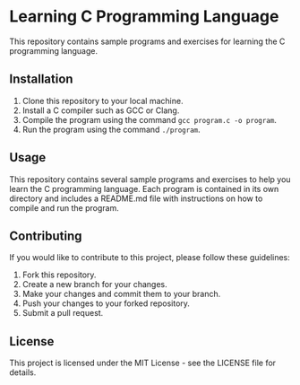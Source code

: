 # Learning C Programming Language

This repository contains sample programs and exercises for learning the C programming language.

## Installation

1. Clone this repository to your local machine.
2. Install a C compiler such as GCC or Clang.
3. Compile the program using the command `gcc program.c -o program`.
4. Run the program using the command `./program`.

## Usage

This repository contains several sample programs and exercises to help you learn the C programming language. Each program is contained in its own directory and includes a README.md file with instructions on how to compile and run the program.

## Contributing

If you would like to contribute to this project, please follow these guidelines:

1. Fork this repository.
2. Create a new branch for your changes.
3. Make your changes and commit them to your branch.
4. Push your changes to your forked repository.
5. Submit a pull request.

## License

This project is licensed under the MIT License - see the LICENSE file for details.

